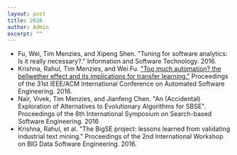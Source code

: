 ```yaml
---
layout: post
title: 2016
author: Admin
excerpt: ""
---
```

+ Fu, Wei, Tim Menzies, and Xipeng Shen. "Tuning for software analytics: Is it really necessary?." Information and Software Technology. 2016.
+ Krishna, Rahul, Tim Menzies, and Wei Fu. ["Too much automation? the bellwether effect and its implications for transfer learning."](http://dl.acm.org/citation.cfm?id=2970339) Proceedings of the 31st IEEE/ACM International Conference on Automated Software Engineering. 2016.
+ Nair, Vivek, Tim Menzies, and Jianfeng Chen. "An (Accidental) Exploration of Alternatives to Evolutionary Algorithms for SBSE". Proceedings of the 8th International Symposium on Search-based Software Engineering. 2016
+ Krishna, Rahul, et al. "The BigSE project: lessons learned from validating industrial text mining." Proceedings of the 2nd International Workshop on BIG Data Software Engineering. 2016.
